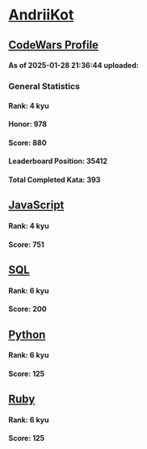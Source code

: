 # [AndriiKot](https://www.codewars.com/users/AndriiKot)

## [CodeWars Profile](https://www.codewars.com/users/AndriiKot)

#### As of 2025-01-28 21:36:44 uploaded:

### General Statistics

#### Rank: 4 kyu

#### Honor: 978

#### Score: 880

#### Leaderboard Position: 35412

#### Total Completed Kata: 393



## [JavaScript](https://github.com/AndriiKot/JavaScript__CodeWars)

#### Rank: 4 kyu

#### Score: 751


## [SQL](https://github.com/AndriiKot/SQL__CodeWars)

#### Rank: 6 kyu

#### Score: 200


## [Python](https://github.com/AndriiKot/Python__CodeWars)

#### Rank: 6 kyu

#### Score: 125


## [Ruby](https://github.com/AndriiKot/Ruby__CodeWars)

#### Rank: 6 kyu

#### Score: 125

